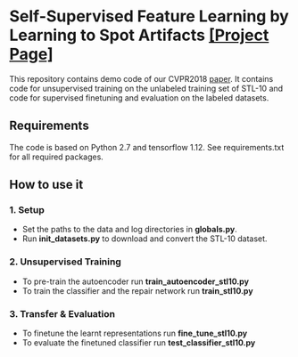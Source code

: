 # Self-Supervised Feature Learning by Learning to Spot Artifacts [[Project Page]](https://sjenni.github.io/LearningToSpotArtifacts/) 

This repository contains demo code of our CVPR2018 [paper](https://arxiv.org/abs/1806.05024). It contains code for unsupervised training on the unlabeled training set of STL-10 and code for supervised finetuning and evaluation on the labeled datasets. 

## Requirements
The code is based on Python 2.7 and tensorflow 1.12. See requirements.txt for all required packages.

## How to use it

### 1. Setup

- Set the paths to the data and log directories in **globals.py**.
- Run **init_datasets.py** to download and convert the STL-10 dataset.

### 2. Unsupervised Training

- To pre-train the autoencoder run **train_autoencoder_stl10.py**
- To train the classifier and the repair network run **train_stl10.py**

### 3. Transfer & Evaluation

- To finetune the learnt representations run  **fine_tune_stl10.py**
- To evaluate the finetuned classifier run **test_classifier_stl10.py** 

